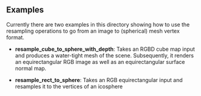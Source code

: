 ## Examples

Currently there are two examples in this directory showing how to use the resampling operations to go from an image to (spherical) mesh vertex format.

 - **resample_cube_to_sphere_with_depth**: Takes an RGBD cube map input and produces a water-tight mesh of the scene. Subsequently, it renders an equirectangular RGB image as well as an equirectangular surface normal map.

 - **resample_rect_to_sphere**: Takes an RGB equirectangular input and resamples it to the vertices of an icosphere

